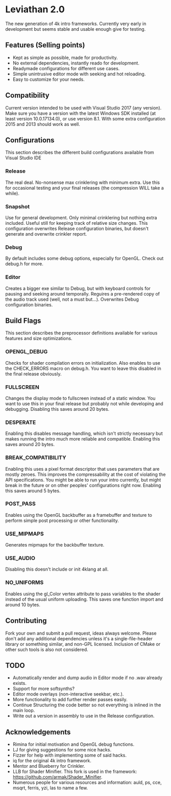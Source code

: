 # Leviathan 2.0
The new generation of 4k intro frameworks. Currently very early in development but seems stable and usable enough give for testing.

## Features (Selling points)
* Kept as simple as possible, made for productivity.
* No external dependencies, instantly reado for development.
* Readymade configurations for different use cases.
* Simple unintrusive editor mode with seeking and hot reloading.
* Easy to customize for your needs.

## Compatibility
Current version intended to be used with Visual Studio 2017 (any version). Make sure you have a version with the latest Windows SDK installed (at least version 10.0.17134.0), or use version 8.1. With some extra configuration 2015 and 2013 should work as well.

## Configurations
This section describes the different build configurations available from Visual Studio IDE
### Release
The real deal. No-nonsense max crinklering with minimum extra. Use this for occasional testing and your final releases (the compression WILL take a while).
### Snapshot
Use for general development. Only minimal crinklering but nothing extra included. Useful still for keeping track of relative size changes. This configuration overwrites Release configuration binaries, but doesn't generate and overwrite crinkler report.
### Debug
By default includes some debug options, especially for OpenGL. Check out debug.h for more.
### Editor
Creates a bigger exe similar to Debug, but with keyboard controls for pausing and seeking around temporally. Reguires a pre-rendered copy of the audio track used (well, not a must but...). Overwrites Debug configuration binaries.

## Build Flags
This section describes the preprocessor definitions available for various features and size optimizations.
### OPENGL_DEBUG
Checks for shader compilation errors on initialization. Also enables to use the CHECK_ERRORS macro on debug.h. You want to leave this disabled in the final release obviously.
### FULLSCREEN
Changes the display mode to fullscreen instead of a static window. You want to use this in your final release but probably not while developing and debugging. Disabling this saves around 20 bytes.
### DESPERATE
Enabling this disables message handling, which isn't strictly necessary but makes running the intro much more reliable and compatible. Enabling this saves around 20 bytes.
### BREAK_COMPATIBILITY
Enabling this uses a pixel format descriptor that uses parameters that are mostly zeroes. This improves the compressability at the cost of violating the API specifications. You might be able to run your intro currently, but might break in the future or on other peoples' configurations right now. Enabling this saves around 5 bytes.
### POST_PASS
Enables using the OpenGL backbuffer as a framebuffer and texture to perform simple post processing or other functionality.
### USE_MIPMAPS
Generates mipmaps for the backbuffer texture.
### USE_AUDIO
Disabling this doesn't include or init 4klang at all.
### NO_UNIFORMS
Enables using the gl_Color vertex attribute to pass variables to the shader instead of the usual uniform uploading. This saves one function import and around 10 bytes.

## Contributing
Fork your own and submit a pull request, ideas always welcome. Please don't add any additional dependencies unless it's a single-file-header library or something similar, and non-GPL licensed. Inclusion of CMake or other such tools is also not considered.

## TODO
* Automatically render and dump audio in Editor mode if no .wav already exists.
* Support for more softsynths?
* Editor mode overlays (non-interactive seekbar, etc.).
* More functionality to add further render passes easily.
* Continue Structuring the code better so not everything is inlined in the main loop.
* Write out a version in assembly to use in the Release configuration.

## Acknowledgements
* Rimina for initial motivation and OpenGL debug functions.
* LJ for giving suggestions for some nice hacks.
* Fizzer for help with implementing some of said hacks.
* iq for the original 4k intro framework.
* Mentor and Blueberry for Crinkler.
* LLB for Shader Minifier. This fork is used in the framework: https://github.com/armak/Shader_Minifier.
* Numerous people for various resources and information: auld, ps, cce, msqrt, ferris, yzi, las to name a few.
